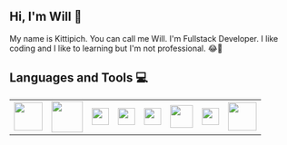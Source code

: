 ## Hi, I'm Will  :wave:

My name is Kittipich. You can call me Will. I'm Fullstack Developer.
I like coding and I like to learning but I'm not professional. :joy::seedling:



## Languages and Tools :computer:
<table style="border-style: hidden">
 <tr>
   <td>
 <img src="https://angular.io/assets/images/logos/angular/angular.png" width="50">
  </td>
  <td>
 <img src="https://upload.wikimedia.org/wikipedia/commons/thumb/a/a7/React-icon.svg/1280px-React-icon.svg.png" width="55">
  </td>
  <td>
 <img src="https://cdn.worldvectorlogo.com/logos/flutter-logo.svg" width="30">
  </td>
  <td>
 <img src="https://upload.wikimedia.org/wikipedia/commons/thumb/7/7e/Dart-logo.png/768px-Dart-logo.png" width="30">
  </td>
   <td>
 <img src="https://ionicframework.com/img/meta/logo.png" width="30">
  </td>
  <td>
 <img src="https://banner2.cleanpng.com/20180705/yke/kisspng-sql-database-computer-icons-download-sql-icon-5b3ed4c9cc9013.8225606715308443618379.jpg" width="40">
  </td>
   <td>
 <img src="https://upload.wikimedia.org/wikipedia/commons/thumb/9/99/Unofficial_JavaScript_logo_2.svg/480px-Unofficial_JavaScript_logo_2.svg.png" width="30">
  </td>
  <td>
 <img src="https://upload.wikimedia.org/wikipedia/commons/4/4f/Csharp_Logo.png" width="50">
  </td>
 </tr>
</table>
 
